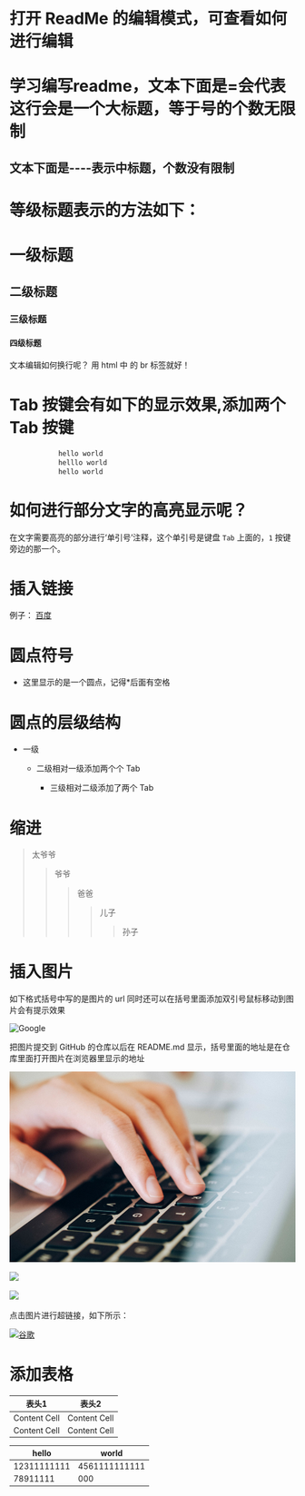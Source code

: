 打开 ReadMe 的编辑模式，可查看如何进行编辑
=====

学习编写readme，文本下面是=会代表这行会是一个大标题，等于号的个数无限制
==

文本下面是----表示中标题，个数没有限制
-----

等级标题表示的方法如下：
=

#  一级标题
##  二级标题
###  三级标题
####  四级标题

文本编辑如何换行呢？ 用 html 中 的 br 标签就好！</br>

Tab 按键会有如下的显示效果,添加两个 Tab 按键
===

                hello world
                helllo world
                hello world
      
      
如何进行部分文字的高亮显示呢？
=

在文字需要高亮的部分进行‘单引号’注释，这个单引号是键盘 `Tab` 上面的，`1` 按键旁边的那一个。</br>

插入链接
=
例子： [百度](www.baidu.com "百度链接")  

圆点符号
===

* 这里显示的是一个圆点，记得*后面有空格

圆点的层级结构
====

* 一级

    * 二级相对一级添加两个个 Tab

        * 三级相对二级添加了两个 Tab
  
  
 缩进
 ==
 >太爷爷
 >>爷爷
 >>>爸爸
 >>>>儿子
 >>>>>孙子
 
 插入图片
 ===
 
 如下格式括号中写的是图片的 url 同时还可以在括号里面添加双引号鼠标移动到图片会有提示效果
 
 ![Google](https://www.google.com/images/branding/googlelogo/1x/googlelogo_color_272x92dp.png "谷歌 logo")
 
 把图片提交到 GitHub 的仓库以后在 README.md 显示，括号里面的地址是在仓库里面打开图片在浏览器里显示的地址
 
 ![](https://github.com/kickcodeman/Readme/blob/master/pics/11790.jpg)
 
 ![](https://github.com/kickcodeman/Readme/blob/master/pics/19302.jpg)
 
 ![](https://github.com/kickcodeman/Readme/blob/master/pics/92776.jpg)
  
 点击图片进行超链接，如下所示：
 
 [![谷歌](https://www.google.com/images/branding/googlelogo/1x/googlelogo_color_272x92dp.png "点击进入谷歌")](https://www.google.com)
 
 添加表格
 ===
 
| 表头1  | 表头2|
| ------------- | ------- |
| Content Cell  | Content Cell  |
| Content Cell  | Content Cell  |
 
 | hello | world |
 | --- | --- |
 | 12311111111 | 4561111111111 |
 | 78911111 | 000 |
 

 
 


 
 
 












